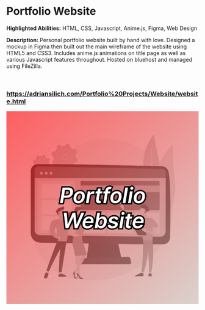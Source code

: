 # Portfolio Website

**Highlighted Abilities:** HTML, CSS, Javascript, Anime.js, Figma, Web Design

**Description:** Personal portfolio website built by hand with love. Designed a mockup in Figma then built out the main wireframe of the website using HTML5 and CSS3. Includes anime.js animations on title page as well as various Javascript features throughout. Hosted on bluehost and managed using FileZilla.

<br>

### https://adriansilich.com/Portfolio%20Projects/Website/website.html

![Portfolio Website](https://github.com/asilich123/Resume_Projects/blob/main/Portfolio%20Website/Images/Website_Card_Color.png)